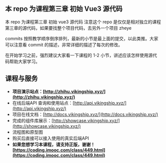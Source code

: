 ## 本 repo 为课程第三章 初始 Vue3 源代码

本 repo 为课程第三章 初始 vue3 源代码 注意这个 repo 是仅仅是相对独立的课程第三章的源代码，如果要找整个项目代码，去另外一个项目 zheye

commits 按照教学顺序倒序排列，最新的小节是最上面的提交，以此类推。大家可以注意看 commit 的描述，非常详细的描述了每次的修改。

在开始学习之前，强烈建议大家看一下课程的 1-2 小节，讲述应该怎样使用源代码帮助大家学习。


## 课程与服务

* **项目演示站点：[http://zhihu.vikingship.xyz/](http://zhihu.vikingship.xyz/)**
* 在线后端API 查询和使用站点：[http://api.vikingship.xyz/](http://api.vikingship.xyz/)
* 项目在线文档：[http://docs.vikingship.xyz/](http://docs.vikingship.xyz/)
* 完成的组件库展示：[http://showcase.vikingship.xyz/](http://showcase.vikingship.xyz/)
* 流程图和原型图
* 购买后直接可以接入使用的真实后端API
* **如果您想学习本课程，请支持正版，谢谢！ [https://coding.imooc.com/class/449.html](https://coding.imooc.com/class/449.html)**